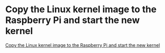# Copy the Linux kernel image to the Raspberry Pi and start the new kernel
[Copy the Linux kernel image to the Raspberry Pi and start the new kernel](https://aiwithcloud.com/2022/09/14/copy_the_linux_kernel_image_to_the_raspberry_pi_and_start_the_new_kernel/)